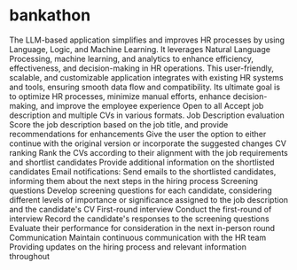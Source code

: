 # bankathon
The LLM-based application simplifies and improves HR processes by using Language, Logic, and Machine Learning. It leverages Natural Language Processing, machine learning, and analytics to enhance efficiency, effectiveness, and decision-making in HR operations.
This user-friendly, scalable, and customizable application integrates with existing HR systems and tools, ensuring smooth data flow and compatibility. Its ultimate goal is to optimize HR processes, minimize manual efforts, enhance decision-making, and improve the employee experience
Open to all
Accept job description and multiple CVs in various formats.
Job Description evaluation
Score the job description based on the job title, and provide recommendations for enhancements
Give the user the option to either continue with the original version or incorporate the suggested changes
CV ranking
Rank the CVs according to their alignment with the job requirements and shortlist candidates
Provide additional information on the shortlisted candidates
Email notifications: Send emails to the shortlisted candidates, informing them about the next steps in the hiring process
Screening questions
Develop screening questions for each candidate, considering different levels of importance or significance assigned to the job description and the candidate's CV
First-round interview
Conduct the first-round of interview
Record the candidate's responses to the screening questions
Evaluate their performance for consideration in the next in-person round
Communication
Maintain continuous communication with the HR team
Providing updates on the hiring process and relevant information throughout
